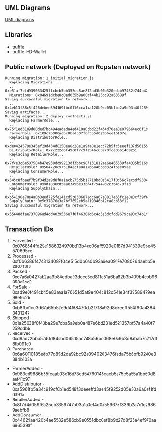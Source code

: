 ## UML Diagrams

[UML diagrams](uml)

## Libraries

* truffle
* truffle-HD-Wallet

## Public network (Deployed on Ropsten network)

```
Running migration: 1_initial_migration.js
  Replacing Migrations...
  ... 0xe51af7cfd939033425ffcbeb5bb355cc8ae892ad3b00b320edbb97452e744b42
  Migrations: 0x04691dcbe8c0ad055b9a00bf44b25bc92a63689f
Saving successful migration to network...
  ... 0x4eb13f88c5f426debee394169fbc0f16cca1aa120b9ac05bfbb2a9d93a40f259
Saving artifacts...
Running migration: 2_deploy_contracts.js
  Replacing FarmerRole...
  ... 0x75f1ed3109d80ded7bc494eadada4ed410a0cbd22f434d70ea0e079664ec6f19
  FarmerRole: 0x108c7b900acbc8bad307f6f355d023b6ee16107e
  Replacing DistributorRole...
  ... 0xde0424579e345ef20d434d8158ea8d28e1a93a8e1ecd72b5fc3eeef137d56155
  DistributorRole: 0x7c222d0f49d0f7c9f1546c63a78fce8b61409261
  Replacing RetailerRole...
  ... 0x7fce3c6e507584b47e938dd99213df3bbc987131812ae6e465639fa4385b5169
  RetailerRole: 0x56472089751b4e2fa8a15b6a4b3cd324f6ee05ae
  Replacing ConsumerRole...
  ... 0x545c8fbaef7b9f34d2a9d8f0a1acb275d5b15710bd0e5417f0d56c7ecbdf9334
  ConsumerRole: 0x8d18366d5aae345be33bf4f75449d2c364c79f1d
  Replacing SupplyChain...
  ... 0xb54190e70e4a0b3eed725fe141cd5c0306871dc6a67e8817e66fc1e8e8cf39f6
  SupplyChain: 0x5c37876a3a7bf7652eb5a819346b12ca8cb63f12
Saving successful migration to network...
  ... 0x55648dfae737896ad4dd4039536e7f0f46308d6c4c5e3dcfdd9679ca90c74b1f
```

## Transaction IDs

1. Harvested - 0x0768544fd29e1586324970bd13b4ec06af5920e0187d941839e9be45570695ee
2. Processed - 0xf0b6386f4743134087f04e515d0b6a0b93a6ea0917e7080264aebb5e280713f3
3. Packed - 0xc7a6a0427ab2aa9b84edba93dccc3cd811d51a6ba62b3b409b4cbb96058d1ce2
4. ForSale - 0xad9e0f491cb45e83aaa1a76651d5af9e404c812c541e34f39589479ea98e9c2b
5. Sold - 0xb8fbd1cc3d67a65b52e9d4f68470cb2f718a92d8c5eeff554f90a43843431247
6. Shipped - 0x1a25038f0f43ba29e7cba5a9eb0a487e6bd231ed521357bf57a4a40f7259cdbb
7. Received - 0xd9ad22bba5740d84cbd065d5ac748a56bd068e0a9b3d8abab7c217df8fb091c0
8. Purchased - 0x6a60110185edb77d89d2da92bc92a0940203476fada75b6bfb9240e3384b103a

* FarmerAdded - 0x983cd9686b35fcaab03e16d73ed54760145cacb5a75e5a55a1bb60d8aaf41c97
* AddDistributor - 0xa5961fb5a34c919cf0b1ed548f3deeeffd3ae45f9252d05e30a6a0ef1fdd391a
* RetailerAdded - 0x8f7d4d059f6a25cb3359747b03a1a0ef4d0a559675f339b2a7c1c29869aebfb8
* AddConsumer - 0x44629aa420b4ae5582e586cb9e0551dbc0ef8b9d27d8f25a4ef970aa6965398f
